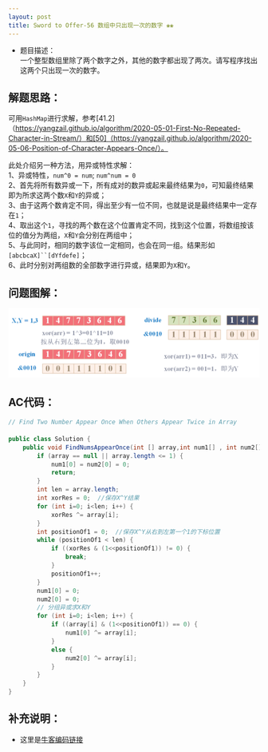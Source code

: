 ```yaml
---
layout: post
title: Sword to Offer-56 数组中只出现一次的数字 ❀❀
---
```


* 题目描述：  
一个整型数组里除了两个数字之外，其他的数字都出现了两次。请写程序找出这两个只出现一次的数字。

## 解题思路：

可用`HashMap`进行求解，参考[41.2]（https://yangzail.github.io/algorithm/2020-05-01-First-No-Repeated-Character-in-Stream/）和[50]（https://yangzail.github.io/algorithm/2020-05-06-Position-of-Character-Appears-Once/）。  

此处介绍另一种方法，用异或特性求解：  
1、异或特性，`num^0 = num`; `num^num = 0`  
2、首先将所有数异或一下，所有成对的数异或起来最终结果为`0`，可知最终结果即为所求这两个数`X`和`Y`的异或；  
3、由于这两个数肯定不同，得出至少有一位不同，也就是说是最终结果中一定存在`1`；  
4、取出这个`1`，寻找的两个数在这个位置肯定不同，找到这个位置，将数组按该位的值分为两组，`X`和`Y`会分别在两组中；  
5、与此同时，相同的数字该位一定相同，也会在同一组。结果形如`[abcbcaX]``[dYfdefe]`；  
6、此时分别对两组数的全部数字进行异或，结果即为`X`和`Y`。

## 问题图解：

<center>
    <img src="/assets/img/blog/sword-offer-56.png">
</center>


## AC代码：

```java
// Find Two Number Appear Once When Others Appear Twice in Array

public class Solution {
    public void FindNumsAppearOnce(int [] array,int num1[] , int num2[]) {
        if (array == null || array.length <= 1) {
            num1[0] = num2[0] = 0;
            return;
        }
        int len = array.length;
        int xorRes = 0;  //保存X^Y结果
        for (int i=0; i<len; i++) {
            xorRes ^= array[i];
        }
        int positionOf1 = 0;  //保存X^Y从右到左第一个1的下标位置
        while (positionOf1 < len) {
            if ((xorRes & (1<<positionOf1)) != 0) {
                break;
            }
            positionOf1++;
        }
        num1[0] = 0;
        num2[0] = 0;
        // 分组异或求X和Y
        for (int i=0; i<len; i++) {
            if ((array[i] & (1<<positionOf1)) == 0) {
                num1[0] ^= array[i];
            }
            else {
                num2[0] ^= array[i];
            }
        }
    }
}
```


## 补充说明： 

* 这里是[牛客编码链接](https://www.nowcoder.com/practice/e02fdb54d7524710a7d664d082bb7811?tpId=13&&tqId=11193&rp=1&ru=/ta/coding-interviews&qru=/ta/coding-interviews/question-ranking)